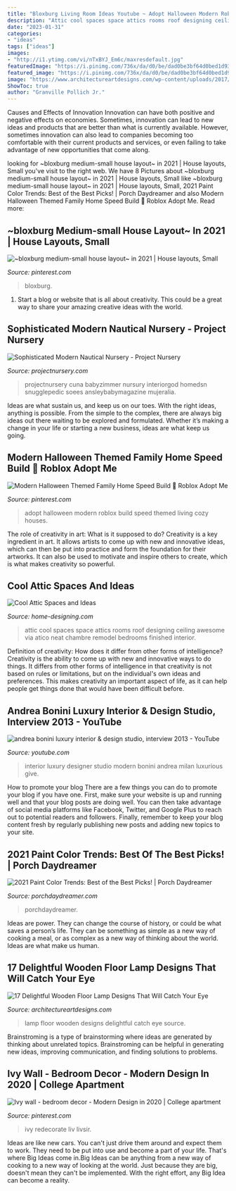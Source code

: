 ```yaml
---
title: "Bloxburg Living Room Ideas Youtube ~ Adopt Halloween Modern Roblox Build Speed Themed Living Cozy Houses"
description: "Attic cool spaces space attics rooms roof designing ceiling awesome via atico neat chambre remodel bedrooms finished interior"
date: "2023-01-31"
categories:
- "ideas"
tags: ["ideas"]
images:
- "http://i1.ytimg.com/vi/nTxBYJ_Em6c/maxresdefault.jpg"
featuredImage: "https://i.pinimg.com/736x/da/d0/be/dad0be3bf64d0bed1d9359aa58f7788d.jpg"
featured_image: "https://i.pinimg.com/736x/da/d0/be/dad0be3bf64d0bed1d9359aa58f7788d.jpg"
image: "https://www.architectureartdesigns.com/wp-content/uploads/2017/07/3-26.jpg"
ShowToc: true
author: "Granville Pollich Jr."
---
```



Causes and Effects of Innovation
Innovation can have both positive and negative effects on economies. Sometimes, innovation can lead to new ideas and products that are better than what is currently available. However, sometimes innovation can also lead to companies becoming too comfortable with their current products and services, or even failing to take advantage of new opportunities that come along.

	

		
looking for ~bloxburg medium-small house layout~ in 2021 | House layouts, Small you've visit to the right web. We have 8 Pictures about ~bloxburg medium-small house layout~ in 2021 | House layouts, Small like ~bloxburg medium-small house layout~ in 2021 | House layouts, Small, 2021 Paint Color Trends: Best of the Best Picks! | Porch Daydreamer and also Modern Halloween Themed Family Home Speed Build 🎃 Roblox Adopt Me. Read more:
		
    
## ~bloxburg Medium-small House Layout~ In 2021 | House Layouts, Small

<img loading=lazy src="https://i.pinimg.com/736x/da/d0/be/dad0be3bf64d0bed1d9359aa58f7788d.jpg" onerror="this.onerror=null;this.src='https://tse2.mm.bing.net/th?id=OIP.1uVA1b53gw8_9aIRfKCiEwHaL0&amp;pid=15.1';" alt="~bloxburg medium-small house layout~ in 2021 | House layouts, Small">

_Source: pinterest.com_

>bloxburg. 

	

1. Start a blog or website that is all about creativity. This could be a great way to share your amazing creative ideas with the world.

    
## Sophisticated Modern Nautical Nursery - Project Nursery

<img loading=lazy src="https://projectnursery.com/wp-content/uploads/2015/01/Hampton-Newborn-0049.jpg" onerror="this.onerror=null;this.src='https://tse3.mm.bing.net/th?id=OIP.-vAF0Sjatn69A8ZpFg3SOgHaLG&amp;pid=15.1';" alt="Sophisticated Modern Nautical Nursery - Project Nursery">

_Source: projectnursery.com_

>projectnursery cuna babyzimmer nursury interiorgod homedsn snugglepedic soees ansleybabymagazine mujeralia. 

	

Ideas are what sustain us, and keep us on our toes. With the right ideas, anything is possible. From the simple to the complex, there are always big ideas out there waiting to be explored and formulated. Whether it’s making a change in your life or starting a new business, ideas are what keep us going.

    
## Modern Halloween Themed Family Home Speed Build 🎃 Roblox Adopt Me

<img loading=lazy src="https://i.pinimg.com/736x/76/90/4b/76904b904ccdd9a35e5d70f45a0cbf2a.jpg" onerror="this.onerror=null;this.src='https://tse4.mm.bing.net/th?id=OIP.FYf-qviVzlFFd3PSXpsX_QHaEK&amp;pid=15.1';" alt="Modern Halloween Themed Family Home Speed Build 🎃 Roblox Adopt Me">

_Source: pinterest.com_

>adopt halloween modern roblox build speed themed living cozy houses. 

	

The role of creativity in art: What is it supposed to do?
Creativity is a key ingredient in art. It allows artists to come up with new and innovative ideas, which can then be put into practice and form the foundation for their artworks. It can also be used to motivate and inspire others to create, which is what makes creativity so powerful.

    
## Cool Attic Spaces And Ideas

<img loading=lazy src="http://cdn.home-designing.com/wp-content/uploads/2010/04/9-attic-space.jpg" onerror="this.onerror=null;this.src='https://tse4.mm.bing.net/th?id=OIP.u3XQvYPzmrrDRLJQ5BXOBQHaJ3&amp;pid=15.1';" alt="Cool Attic Spaces and Ideas">

_Source: home-designing.com_

>attic cool spaces space attics rooms roof designing ceiling awesome via atico neat chambre remodel bedrooms finished interior. 

	

Definition of creativity: How does it differ from other forms of intelligence?
Creativity is the ability to come up with new and innovative ways to do things. It differs from other forms of intelligence in that creativity is not based on rules or limitations, but on the individual's own ideas and preferences. This makes creativity an important aspect of life, as it can help people get things done that would have been difficult before.

    
## Andrea Bonini Luxury Interior &amp; Design Studio, Interview 2013 - YouTube

<img loading=lazy src="http://i1.ytimg.com/vi/nTxBYJ_Em6c/maxresdefault.jpg" onerror="this.onerror=null;this.src='https://tse2.mm.bing.net/th?id=OIP.2DbX45mPaTPVzgDh6zrqEAHaEK&amp;pid=15.1';" alt="andrea bonini luxury interior &amp; design studio, interview 2013 - YouTube">

_Source: youtube.com_

>interior luxury designer studio modern bonini andrea milan luxurious give. 

	

How to promote your blog
There are a few things you can do to promote your blog if you have one. First, make sure your website is up and running well and that your blog posts are doing well. You can then take advantage of social media platforms like Facebook, Twitter, and Google Plus to reach out to potential readers and followers. Finally, remember to keep your blog content fresh by regularly publishing new posts and adding new topics to your site.

    
## 2021 Paint Color Trends: Best Of The Best Picks! | Porch Daydreamer

<img loading=lazy src="https://porchdaydreamer.com/wp-content/uploads/2020/10/2021-paint-color-trends-21-best-of-the-best-paint-colors.jpg" onerror="this.onerror=null;this.src='https://tse1.mm.bing.net/th?id=OIP.VeyVyqmx-uHklMqgl145pQHaD4&amp;pid=15.1';" alt="2021 Paint Color Trends: Best of the Best Picks! | Porch Daydreamer">

_Source: porchdaydreamer.com_

>porchdaydreamer. 

	

Ideas are power. They can change the course of history, or could be what saves a person’s life. They can be something as simple as a new way of cooking a meal, or as complex as a new way of thinking about the world. Ideas are what make us human.

    
## 17 Delightful Wooden Floor Lamp Designs That Will Catch Your Eye

<img loading=lazy src="https://www.architectureartdesigns.com/wp-content/uploads/2017/07/3-26.jpg" onerror="this.onerror=null;this.src='https://tse3.mm.bing.net/th?id=OIP.e91khCDQe3aRNKlpboZzNQHaLG&amp;pid=15.1';" alt="17 Delightful Wooden Floor Lamp Designs That Will Catch Your Eye">

_Source: architectureartdesigns.com_

>lamp floor wooden designs delightful catch eye source. 

	

Brainstroming is a type of brainstorming where ideas are generated by thinking about unrelated topics. Brainstroming can be helpful in generating new ideas, improving communication, and finding solutions to problems.

    
## Ivy Wall - Bedroom Decor - Modern Design In 2020 | College Apartment

<img loading=lazy src="https://i.pinimg.com/736x/cc/5a/4a/cc5a4a1980440446d5f19a47d36bfa69.jpg" onerror="this.onerror=null;this.src='https://tse3.mm.bing.net/th?id=OIP.YECsdfuKEDQAtgUTLa-dywHaKS&amp;pid=15.1';" alt="Ivy wall - bedroom decor - Modern Design in 2020 | College apartment">

_Source: pinterest.com_

>ivy redecorate liv livsir. 

	

Ideas are like new cars. You can't just drive them around and expect them to work. They need to be put into use and become a part of your life. That's where Big Ideas come in.Big Ideas can be anything from a new way of cooking to a new way of looking at the world. Just because they are big, doesn't mean they can't be implemented. With the right effort, any Big Idea can become a reality.

